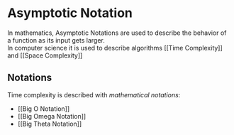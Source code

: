 # Asymptotic Notation
In mathematics, Asymptotic Notations are used to describe the behavior of a function as its input gets larger.  
In computer science it is used to describe algorithms [[Time Complexity]] and [[Space Complexity]]

## Notations
Time complexity is described with *mathematical notations*:
- [[Big O Notation]]
- [[Big Omega Notation]]
- [[Big Theta Notation]]


